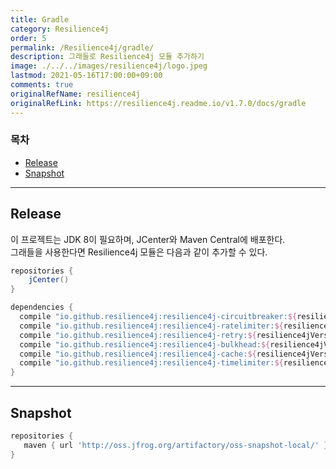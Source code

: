 ```yaml
---
title: Gradle
category: Resilience4j
order: 5
permalink: /Resilience4j/gradle/
description: 그래들로 Resilience4j 모듈 추가하기
image: ./../../images/resilience4j/logo.jpeg
lastmod: 2021-05-16T17:00:00+09:00
comments: true
originalRefName: resilience4j
originalRefLink: https://resilience4j.readme.io/v1.7.0/docs/gradle
---
```


### 목차

- [Release](#release)
- [Snapshot](#snapshot)

---

## Release

이 프로젝트는 JDK 8이 필요하며, JCenter와 Maven Central에 배포한다.<br>
그래들을 사용한다면 Resilience4j 모듈은 다음과 같이 추가할 수 있다.

```gradle
repositories {
    jCenter()
}

dependencies {
  compile "io.github.resilience4j:resilience4j-circuitbreaker:${resilience4jVersion}"
  compile "io.github.resilience4j:resilience4j-ratelimiter:${resilience4jVersion}"
  compile "io.github.resilience4j:resilience4j-retry:${resilience4jVersion}"
  compile "io.github.resilience4j:resilience4j-bulkhead:${resilience4jVersion}"
  compile "io.github.resilience4j:resilience4j-cache:${resilience4jVersion}"
  compile "io.github.resilience4j:resilience4j-timelimiter:${resilience4jVersion}"
}
```

---

## Snapshot

```gradle
repositories {
   maven { url 'http://oss.jfrog.org/artifactory/oss-snapshot-local/' }
}
```